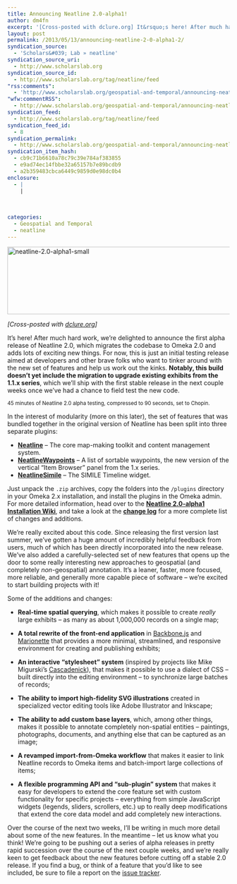 ```yaml
---
title: Announcing Neatline 2.0-alpha1!
author: dm4fn
excerpt: '[Cross-posted with dclure.org] It&rsquo;s here! After much hard work, we&rsquo;re delighted to announce the first alpha release of Neatline 2.0, which migrates the codebase to Omeka 2.0 and adds lots of exciting new things. For now, this is just an initial testing release aimed at developers and other brave folks who want to tinker around&hellip;. <a href="http://www.scholarslab.org/geospatial-and-temporal/announcing-neatline-2-0-alpha1/">More.</a>'
layout: post
permalink: /2013/05/13/announcing-neatline-2-0-alpha1-2/
syndication_source:
  - 'Scholars&#039; Lab » neatline'
syndication_source_uri:
  - http://www.scholarslab.org
syndication_source_id:
  - http://www.scholarslab.org/tag/neatline/feed
"rss:comments":
  - 'http://www.scholarslab.org/geospatial-and-temporal/announcing-neatline-2-0-alpha1/#comments'
"wfw:commentRSS":
  - http://www.scholarslab.org/geospatial-and-temporal/announcing-neatline-2-0-alpha1/feed/
syndication_feed:
  - http://www.scholarslab.org/tag/neatline/feed
syndication_feed_id:
  - 8
syndication_permalink:
  - http://www.scholarslab.org/geospatial-and-temporal/announcing-neatline-2-0-alpha1/
syndication_item_hash:
  - cb9c71b6610a78c79c39e784af383855
  - e9ad74ec14fbbe32a65157b7e89bcdb9
  - a2b359483cbca6449c9859d0e98dc0b4
enclosure:
  - |
    |
        
        
        
categories:
  - Geospatial and Temporal
  - neatline
---
```

<span class="Z3988" title="ctx_ver=Z39.88-2004&rft_val_fmt=info%3Aofi%2Ffmt%3Akev%3Amtx%3Adc&rfr_id=info%3Asid%2Focoins.info%3Agenerator&rft.type=&rft.format=text&rft.title=Announcing+Neatline+2.0-alpha1%21&rft.source=Scholars%26%23039%3B+Lab&rft.date=2013-05-13&rft.identifier=http%3A%2F%2Fwww.scholarslab.org%2Fgeospatial-and-temporal%2Fannouncing-neatline-2-0-alpha1%2F&rft.language=English&rft.subject=Geospatial+and+Temporal&rft.aulast=McClure&rft.aufirst=David"></span> 
<img src="http://www.scholarslab.org/wp-content/uploads/2013/05/neatline-2.0-alpha1-small.png" alt="neatline-2.0-alpha1-small" width="600" height="153" class="alignnone size-full wp-image-8265" />

*[Cross-posted with [dclure.org][1]]*

It&#8217;s here! After much hard work, we&#8217;re delighted to announce the first alpha release of Neatline 2.0, which migrates the codebase to Omeka 2.0 and adds lots of exciting new things. For now, this is just an initial testing release aimed at developers and other brave folks who want to tinker around with the new set of features and help us work out the kinks. **Notably, this build doesn&#8217;t yet include the migration to upgrade existing exhibits from the 1.1.x series**, which we&#8217;ll ship with the first stable release in the next couple weeks once we&#8217;ve had a chance to field test the new code.

  
<small>45 minutes of Neatline 2.0 alpha testing, compressed to 90 seconds, set to Chopin.</small>

In the interest of modularity (more on this later), the set of features that was bundled together in the original version of Neatline has been split into three separate plugins:

*   **[Neatline][2]** &#8211; The core map-making toolkit and content management system.
*   **[NeatlineWaypoints][3]** &#8211; A list of sortable waypoints, the new version of the vertical &#8220;Item Browser&#8221; panel from the 1.x series.
*   **[NeatlineSimile][4]** &#8211; The SIMILE Timeline widget.

Just unpack the `.zip` archives, copy the folders into the `/plugins` directory in your Omeka 2.x installation, and install the plugins in the Omeka admin. For more detailed information, head over to the [**Neatline 2.0-alpha1 Installation Wiki**][5], and take a look at the [**change log**][6] for a more complete list of changes and additions.

We&#8217;re really excited about this code. Since releasing the first version last summer, we&#8217;ve gotten a huge amount of incredibly helpful feedback from users, much of which has been directly incorporated into the new release. We&#8217;ve also added a carefully-selected set of new features that opens up the door to some really interesting new approaches to geospatial (and completely *non*-geospatial) annotation. It&#8217;s a leaner, faster, more focused, more reliable, and generally more capable piece of software &#8211; we&#8217;re excited to start building projects with it!

Some of the additions and changes:

*   **Real-time spatial querying**, which makes it possible to create *really* large exhibits &#8211; as many as about 1,000,000 records on a single map;

*   **A total rewrite of the front-end application** in [Backbone.js][7] and [Marionette][8] that provides a more minimal, streamlined, and responsive environment for creating and publishing exhibits;

*   **An interactive &#8220;stylesheet&#8221; system** (inspired by projects like Mike Migurski&#8217;s [Cascadenick][9]), that makes it possible to use a dialect of CSS &#8211; built directly into the editing environment &#8211; to synchronize large batches of records;

*   **The ability to import high-fidelity SVG illustrations** created in specialized vector editing tools like Adobe Illustrator and Inkscape;

*   **The ability to add custom base layers**, which, among other things, makes it possible to annotate completely non-spatial entities &#8211; paintings, photographs, documents, and anything else that can be captured as an image;

*   **A revamped import-from-Omeka workflow** that makes it easier to link Neatline records to Omeka items and batch-import large collections of items;

*   **A flexible programming API and &#8220;sub-plugin&#8221; system** that makes it easy for developers to extend the core feature set with custom functionality for specific projects &#8211; everything from simple JavaScript widgets (legends, sliders, scrollers, etc.) up to really deep modifications that extend the core data model and add completely new interactions.

Over the course of the next two weeks, I&#8217;ll be writing in much more detail about some of the new features. In the meantime &#8211; let us know what you think! We&#8217;re going to be pushing out a series of alpha releases in pretty rapid succession over the course of the next couple weeks, and we&#8217;re really keen to get feedback about the new features before cutting off a stable 2.0 release. If you find a bug, or think of a feature that you&#8217;d like to see included, be sure to file a report on the [issue tracker][10].

 [1]: http://dclure.org/logs/announcing-neatline-2-0-alpha1/
 [2]: http://localhost:8888/neatline_wp/wp-content/uploads/2013/05/Neatline-2.0-alpha1.zip
 [3]: http://localhost:8888/neatline_wp/wp-content/uploads/2013/05/NeatlineWaypoints-0.1.zip
 [4]: http://localhost:8888/neatline_wp/wp-content/uploads/2013/05/NeatlineSimile-0.1.zip
 [5]: https://github.com/scholarslab/Neatline/wiki/Neatline-2.0-alpha1-Installation
 [6]: https://github.com/scholarslab/Neatline/blob/develop/CHANGELOG.md
 [7]: http://backbonejs.org/
 [8]: http://marionettejs.com/
 [9]: https://github.com/mapnik/Cascadenik
 [10]: https://github.com/scholarslab/Neatline/issues